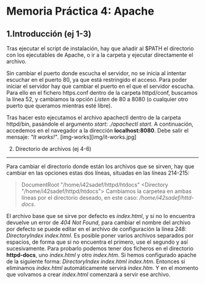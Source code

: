 Memoria Práctica 4: Apache
==========================

1.Introducción (ej 1-3)
----------------------
Tras ejecutar el script de instalación, hay que añadir al $PATH el directorio
con los ejecutables de Apache, o ir a la carpeta y ejecutar directamente el
archivo.

Sin cambiar el puerto donde escucha el servidor, no se inicia al intentar
escuchar en el puerto 80, ya que está restringido el acceso. Para poder
iniciar el servidor hay que cambiar el puerto en el que el servidor escucha.
Para ello en el fichero https.conf dentro de la carpeta httpd/conf, buscamos
la línea 52, y cambiamos la opción *Listen* de 80 a 8080 (o cualquier otro 
puerto que queramos mientras esté libre).

Tras hacer esto ejecutamos el archivo apachectl dentro de la carpeta httpd/bin,
pasándole el argumento *start*: *./apachectl start*. A continuación, accedemos
en el navegador a la dirección **localhost:8080**. Debe salir el mensaje:
*"It works!"*.
[img-works][img/it-works.jpg]

2. Directorio de archivos (ej 4-6)
----------------------------------
Para cambiar el directorio donde están los archivos que se sirven, hay que
cambiar en las opciones estas dos líneas, situadas en las líneas 214-215:
> DocumentRoot "/home/i42sadef/httpd/htdocs"
> <Directory "/home/i42sadef/httpd/htdocs">
Cambiamos la carpetea en ambas líneas por el directorio deseado, en este caso:
*/home/i42sadef/httd-docs*.

El archivo base que se sirve por defecto es *index.html*, y si no lo encuentra
devuelve un error de *404 Not Found*, para cambiar el nombre del archivo por 
defecto se puede editar en el archivo de configuración la línea 248:
*DirectoryIndex index.html*. Es posible poner varios archivos separados por
espacios, de forma que si no encuentra el primero, use el segundo y así
sucesivamente. Para probarlo podemos tener dos ficheros en el directorio
**httpd-docs**, uno *index.html* y otro *index.htm*. Si hemos configurado apache
de la siguiente forma: *DirectoryIndex index.html index.htm*. Entonces si
eliminamos *index.html* automáticamente servirá *index.htm*. Y en el momento
que volvamos a crear *index.html* comenzará a servir ese archivo.


